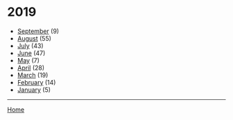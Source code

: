 # 2019

  * [September](./2019-09.md) (9)
  * [August](./2019-08.md) (55)
  * [July](./2019-07.md) (43)
  * [June](./2019-06.md) (47)
  * [May](./2019-05.md) (7)
  * [April](./2019-04.md) (28)
  * [March](./2019-03.md) (19)
  * [February](./2019-02.md) (14)
  * [January](./2019-01.md) (5)

----

[Home](../)

